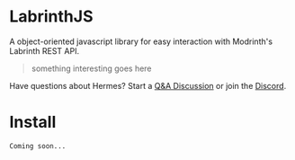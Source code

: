 # LabrinthJS
A object-oriented javascript library for easy interaction with Modrinth's Labrinth REST API.

> something interesting goes here

Have questions about Hermes? Start a [Q&A Discussion](https://github.com/big7star/modrinthjs/discussions/new) or join the [Discord](https://discord.gg/c9SEQQ6FMS).

# Install

```
Coming soon...
```
